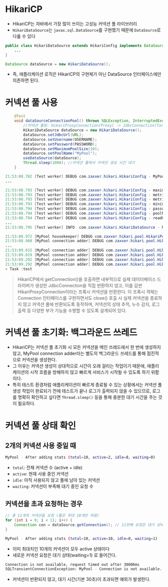 # HikariCP

- HikariCP는 자바에서 가장 많이 쓰이는 고성능 커넥션 풀 라이브러리
- `HikariDataSource`는 `javax.sql.DataSource`를 구현했기 때문에 `DataSource`로 다룰 수 있다

```java
public class HikariDataSource extends HikariConfig implements DataSource, Closeable {
	...
}
```

```java
DataSource dataSource = new HikariDataSource();
```

- 즉, 애플리케이션 로직은 HikariCP의 구현체가 아닌 DataSource 인터페이스에만 의존하면 된다.

# 커넥션 풀 사용

```java
	@Test
	void dataSourceConnectionPool() throws SQLException, InterruptedException {
		//커넥션 풀링: HikariProxyConnection(Proxy) -> JdbcConnection(Target)
		HikariDataSource dataSource = new HikariDataSource();
		dataSource.setJdbcUrl(URL);
		dataSource.setUsername(USERNAME);
		dataSource.setPassword(PASSWORD);
		dataSource.setMaximumPoolSize(10);
		dataSource.setPoolName("MyPool");
		useDataSource(dataSource);
		Thread.sleep(1000); //커넥션 풀에서 커넥션 생성 시간 대기
	}
```

```java
21:53:08.782 [Test worker] DEBUG com.zaxxer.hikari.HikariConfig - MyPool - configuration:
...

21:53:08.793 [Test worker] DEBUG com.zaxxer.hikari.HikariConfig - maximumPoolSize.................10
21:53:08.793 [Test worker] DEBUG com.zaxxer.hikari.HikariConfig - metricRegistry..................none
21:53:08.793 [Test worker] DEBUG com.zaxxer.hikari.HikariConfig - metricsTrackerFactory...........none
21:53:08.793 [Test worker] DEBUG com.zaxxer.hikari.HikariConfig - minimumIdle.....................10
21:53:08.794 [Test worker] DEBUG com.zaxxer.hikari.HikariConfig - password........................<masked>
21:53:08.794 [Test worker] DEBUG com.zaxxer.hikari.HikariConfig - poolName........................"MyPool"
21:53:08.794 [Test worker] DEBUG com.zaxxer.hikari.HikariConfig - readOnly........................false
...
21:53:08.795 [Test worker] INFO  com.zaxxer.hikari.HikariDataSource - MyPool - Starting..
```

```java
21:53:08.972 [MyPool housekeeper] DEBUG com.zaxxer.hikari.pool.HikariPool - MyPool - Pool stats (total=2, active=2, idle=0, waiting=0)
21:53:08.980 [MyPool connection adder] DEBUG com.zaxxer.hikari.pool.HikariPool - MyPool - Added connection conn2: url=jdbc:h2:tcp://localhost/~/test user=SA
...
21:53:09.015 [MyPool connection adder] DEBUG com.zaxxer.hikari.pool.HikariPool - MyPool - After adding stats (total=3, active=2, idle=1, waiting=0)
21:53:09.019 [MyPool connection adder] DEBUG com.zaxxer.hikari.pool.HikariPool - MyPool - Added connection conn3: url=jdbc:h2:tcp://localhost/~/test user
21:53:09.292 [MyPool connection adder] DEBUG com.zaxxer.hikari.pool.HikariPool - MyPool - Connection not added, stats (total=10, active=2, idle=8, waiting=0)
21:53:09.292 [MyPool connection adder] DEBUG com.zaxxer.hikari.pool.HikariPool - MyPool - Connection not added, stats (total=10, active=2, idle=8, waiting=0)
> Task :test
```

> HikariCP에서 getConnection()을 호출하면 내부적으로 실제 데이터베이스 드라이버가 생성한 JdbcConnection을 직접 반환하지 않고, 이를 감싼 HikariProxyConnection이라는 프록시 커넥션을 반환한다. 이 프록시 객체는 Connection 인터페이스를 구현하면서도 close() 호출 시 실제 커넥션을 종료하지 않고 커넥션 풀에 반환되도록 동작하며, 커넥션의 상태 추적, 누수 감지, 로그 출력 등 다양한 부가 기능을 수행할 수 있도록 설계되어 있다.
> 

# 커넥션 풀 초기화: 백그라운드 쓰레드

- HikariCP는 커넥션 풀 초기화 시 모든 커넥션을 메인 쓰레드에서 한 번에 생성하지 않고, MyPool connection adder라는 별도의 백그라운드 쓰레드를 통해 점진적으로 커넥션을 생성한다.
- 그 이유는 커넥션 생성이 상대적으로 시간이 오래 걸리는 작업이기 때문에, 애플리케이션의 시작 흐름을 방해하지 않고 빠르게 서비스가 시작될 수 있도록 하기 위함이다.
- 특히 테스트 환경처럼 애플리케이션이 빠르게 종료될 수 있는 상황에서는 커넥션 풀 생성 작업이 완료되기 전에 테스트가 끝나 로그가 출력되지 않을 수 있으므로, 로그를 명확히 확인하고 싶다면 `Thread.sleep()` 등을 통해 충분한 대기 시간을 주는 것이 필요하다.

# 커넥션 풀 상태 확인

## 2개의 커넥션 사용 중일 때

```bash
MyPool - After adding stats (total=10, active=2, idle=8, waiting=0)
```

- `total`: 전체 커넥션 수 (active + idle)
- `active`: 현재 사용 중인 커넥션
- `idle`: 아직 사용되지 않고 풀에 남아 있는 커넥션
- `waiting`: 커넥션이 부족해 대기 중인 요청 수

## 커넥션을 초과 요청하는 경우

```java
// 총 11개의 커넥션을 요청 (풀은 최대 10개만 허용)
for (int i = 0; i < 11; i++) {
	Connection con = dataSource.getConnection(); // 11번째 요청은 대기 상태에 진입
}
```

```bash
MyPool - After adding stats (total=10, active=10, idle=0, waiting=1)
```

- 이미 최대치인 10개의 커넥션이 모두 active 상태이다
- 새로운 커넥션 요청은 대기 상태(waiting=1) 로 들어간다.

```bash
Connection is not available, request timed out after 30006ms
SQLTransientConnectionException: MyPool - Connection is not available...
```

- 커넥션이 반환되지 않고, 대기 시간(기본 30초)이 초과되면 예외가 발생한다.
